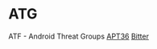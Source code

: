 # ATG
ATF - Android Threat Groups
[APT36](https://github.com/jacobsoo/ATG/tree/main/APT36)
[Bitter](https://github.com/jacobsoo/ATG/tree/main/Bitter)
